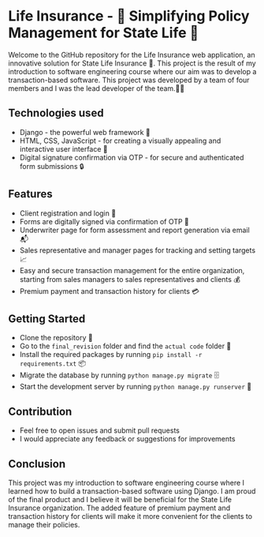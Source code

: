 # Life Insurance - 💼 Simplifying Policy Management for State Life 🏢

Welcome to the GitHub repository for the Life Insurance web application, an innovative solution for State Life Insurance 💼. This project is the result of my introduction to software engineering course where our aim was to develop a transaction-based software. This project was developed by a team of four members and I was the lead developer of the team.🧑‍💻

## Technologies used
- Django - the powerful web framework 🚀
- HTML, CSS, JavaScript - for creating a visually appealing and interactive user interface 🎨
- Digital signature confirmation via OTP - for secure and authenticated form submissions 🔒

## Features
- Client registration and login 🔑
- Forms are digitally signed via confirmation of OTP 📝
- Underwriter page for form assessment and report generation via email 📬
- Sales representative and manager pages for tracking and setting targets 📈
- Easy and secure transaction management for the entire organization, starting from sales managers to sales representatives and clients 💰
- Premium payment and transaction history for clients 💳

## Getting Started
- Clone the repository 🤝
- Go to the `final_revision` folder and find the `actual code` folder 📂
- Install the required packages by running `pip install -r requirements.txt` 📦
- Migrate the database by running `python manage.py migrate` 🗄
- Start the development server by running `python manage.py runserver` 🚀

## Contribution
- Feel free to open issues and submit pull requests
- I would appreciate any feedback or suggestions for improvements

## Conclusion
This project was my introduction to software engineering course where I learned how to build a transaction-based software using Django. I am proud of the final product and I believe it will be beneficial for the State Life Insurance organization. The added feature of premium payment and transaction history for clients will make it more convenient for the clients to manage their policies.
